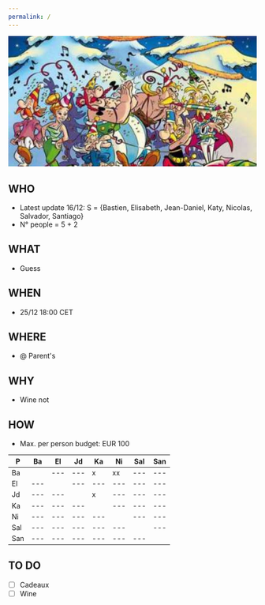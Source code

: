 ```yaml
---
permalink: /
---
```


![alt image](noel.jpg)<br>

## WHO

- Latest update 16/12: S = {Bastien, Elisabeth, Jean-Daniel, Katy, Nicolas, Salvador, Santiago}
- N° people = 5 + 2

## WHAT

- Guess

## WHEN

- 25/12 18:00 CET

## WHERE

- @ Parent's

## WHY

- Wine not

## HOW

- Max. per person budget: EUR 100

| P | Ba | El | Jd | Ka | Ni | Sal | San
| ---| ---| ---| ---| ---| ---| ---| ---
| Ba | | ---| ---| x | xx | --- | ---
| El | ---| | ---| ---| ---| ---| ---
| Jd | ---| ---| | x | ---| ---| ---
| Ka | ---| ---| ---| | ---| ---| ---
| Ni | ---| ---| ---| ---| | ---| ---
| Sal | ---| ---| ---| ---| ---| | ---
| San | ---| ---| ---| ---| ---| ---| 

## TO DO

- [ ] Cadeaux
- [ ] Wine
